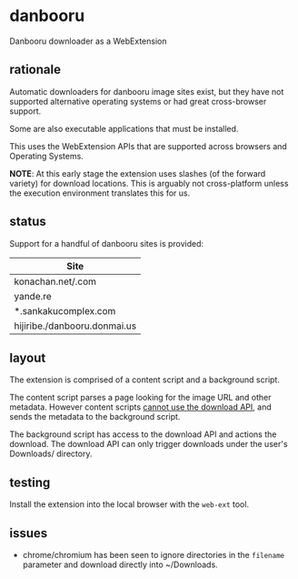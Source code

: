# danbooru
Danbooru downloader as a WebExtension

## rationale
Automatic downloaders for danbooru image sites exist, but they have not
supported alternative operating systems or had great cross-browser support.

Some are also executable applications that must be installed.

This uses the WebExtension APIs that are supported across browsers and Operating
Systems.

**NOTE**: At this early stage the extension uses slashes (of the forward variety)
for download locations. This is arguably not cross-platform unless the execution
environment translates this for us.

## status
Support for a handful of danbooru sites is provided:

| Site |
|---|
| konachan.net/.com |
| yande.re |
| *.sankakucomplex.com |
| hijiribe./danbooru.donmai.us |

## layout
The extension is comprised of a content script and a background script.

The content script parses a page looking for the image URL and other metadata.
However content scripts [cannot use the download API](https://developer.mozilla.org/en-US/Add-ons/WebExtensions/Content_scripts#WebExtension_APIs), and sends the metadata to the background script.

The background script has access to the download API and actions the download.
The download API can only trigger downloads under the user's Downloads/ directory.

## testing
Install the extension into the local browser with the `web-ext` tool.

## issues
* chrome/chromium has been seen to ignore directories in the `filename`
  parameter and download directly into ~/Downloads.
